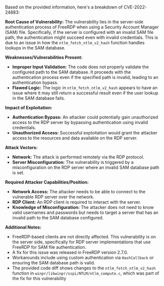 Based on the provided information, here's a breakdown of CVE-2022-24883:

**Root Cause of Vulnerability:**
The vulnerability lies in the server-side authentication process of FreeRDP when using a Security Account Manager (SAM) file. Specifically, if the server is configured with an invalid SAM file path, the authentication might succeed even with invalid credentials. This is due to an issue in how the `ntlm_fetch_ntlm_v2_hash` function handles lookups in the SAM database.

**Weaknesses/Vulnerabilities Present:**
- **Improper Input Validation:** The code does not properly validate the configured path to the SAM database. It proceeds with the authentication process even if the specified path is invalid, leading to an authentication bypass.
- **Flawed Logic:** The logic in `ntlm_fetch_ntlm_v2_hash` appears to have an issue where it may still return a successful result even if the user lookup in the SAM database fails.

**Impact of Exploitation:**
- **Authentication Bypass:** An attacker could potentially gain unauthorized access to the RDP server by bypassing authentication using invalid credentials.
- **Unauthorized Access:** Successful exploitation would grant the attacker access to the resources and data available on the RDP server.

**Attack Vectors:**
- **Network:** The attack is performed remotely via the RDP protocol.
- **Server Misconfiguration:** The vulnerability is triggered by a misconfiguration on the RDP server where an invalid SAM database path is set.

**Required Attacker Capabilities/Position:**
- **Network Access:** The attacker needs to be able to connect to the vulnerable RDP server over the network.
- **RDP Client:** An RDP client is required to interact with the server.
- **Knowledge of Misconfiguration:** The attacker does not need to know valid usernames and passwords but needs to target a server that has an invalid path to the SAM database configured.

**Additional Notes:**
- FreeRDP-based clients are not directly affected. This vulnerability is on the server side, specifically for RDP server implementations that use FreeRDP for SAM file authentication.
- A fix for this issue was released in FreeRDP version 2.7.0.
- Workarounds include using custom authentication via `HashCallback` or ensuring the SAM database path is valid.
- The provided code diff shows changes to the `ntlm_fetch_ntlm_v2_hash` function in `winpr/libwinpr/sspi/NTLM/ntlm_compute.c`, which was part of the fix for this vulnerability